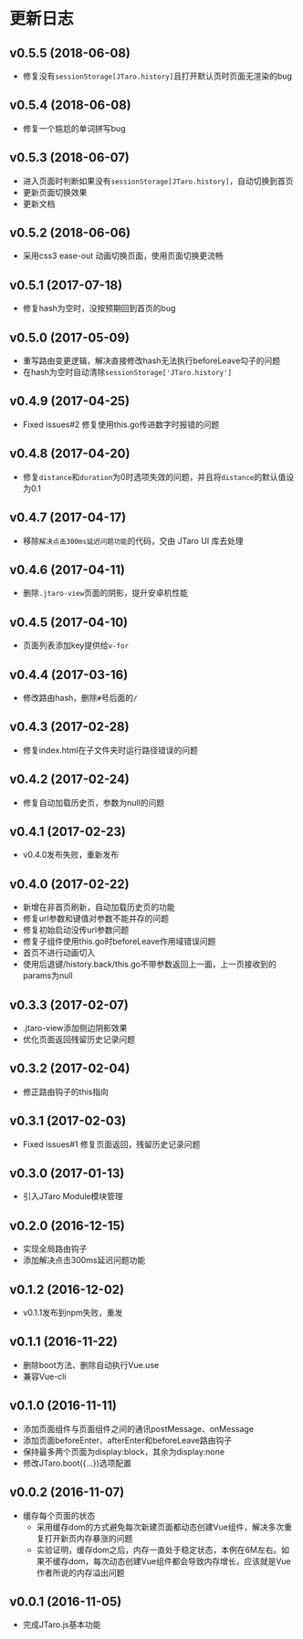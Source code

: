 # 更新日志

## v0.5.5 (2018-06-08)

- 修复没有`sessionStorage[JTaro.history]`且打开默认页时页面无渲染的bug

## v0.5.4 (2018-06-08)

- 修复一个尴尬的单词拼写bug

## v0.5.3 (2018-06-07)

- 进入页面时判断如果没有`sessionStorage[JTaro.history]`，自动切换到首页
- 更新页面切换效果
- 更新文档

## v0.5.2 (2018-06-06)

- 采用css3 ease-out 动画切换页面，使用页面切换更流畅

## v0.5.1 (2017-07-18)

- 修复hash为空时，没按预期回到首页的bug

## v0.5.0 (2017-05-09)

- 重写路由变更逻辑，解决直接修改hash无法执行beforeLeave勾子的问题
- 在hash为空时自动清除`sessionStorage['JTaro.history']`

## v0.4.9 (2017-04-25)

- Fixed issues#2 修复使用this.go传进数字时报错的问题

## v0.4.8 (2017-04-20)

- 修复`distance`和`duration`为0时选项失效的问题，并且将`distance`的默认值设为0.1

## v0.4.7 (2017-04-17)

- 移除`解决点击300ms延迟问题功能`的代码，交由 JTaro UI 库去处理

## v0.4.6 (2017-04-11)

- 删除`.jtaro-view`页面的阴影，提升安卓机性能

## v0.4.5 (2017-04-10)

- 页面列表添加key提供给`v-for`

## v0.4.4 (2017-03-16)

- 修改路由hash，删除`#`号后面的`/`

## v0.4.3 (2017-02-28)

- 修复index.html在子文件夹时运行路径错误的问题

## v0.4.2 (2017-02-24)

- 修复自动加载历史页，参数为null的问题

## v0.4.1 (2017-02-23)

- v0.4.0发布失败，重新发布

## v0.4.0 (2017-02-22)

- 新增在非首页刷新，自动加载历史页的功能
- 修复url参数和键值对参数不能并存的问题
- 修复初始启动没传url参数问题
- 修复子组件使用this.go时beforeLeave作用域错误问题
- 首页不进行动画切入
- 使用后退键/history.back/this.go不带参数返回上一面，上一页接收到的params为null

## v0.3.3 (2017-02-07)

- .jtaro-view添加侧边阴影效果
- 优化页面返回残留历史记录问题

## v0.3.2 (2017-02-04)

- 修正路由钩子的this指向

## v0.3.1 (2017-02-03)

- Fixed issues#1 修复页面返回，残留历史记录问题

## v0.3.0 (2017-01-13)

- 引入JTaro Module模块管理

## v0.2.0 (2016-12-15)

- 实现全局路由钩子
- 添加解决点击300ms延迟问题功能

## v0.1.2 (2016-12-02)

- v0.1.1发布到npm失败，重发

## v0.1.1 (2016-11-22)

- 删除boot方法、删除自动执行Vue.use
- 兼容Vue-cli

## v0.1.0 (2016-11-11)

- 添加页面组件与页面组件之间的通讯postMessage、onMessage
- 添加页面beforeEnter、afterEnter和beforeLeave路由钩子
- 保持最多两个页面为display:block，其余为display:none
- 修改JTaro.boot({...})选项配置

## v0.0.2 (2016-11-07)

- 缓存每个页面的状态
  - 采用缓存dom的方式避免每次新建页面都动态创建Vue组件，解决多次重复打开新页内存暴涨的问题
  - 实验证明，缓存dom之后，内存一直处于稳定状态，本例在6M左右。如果不缓存dom，每次动态创建Vue组件都会导致内存增长，应该就是Vue作者所说的内存溢出问题

## v0.0.1 (2016-11-05)

- 完成JTaro.js基本功能
